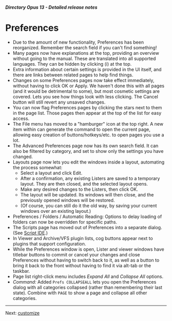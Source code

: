 ##### Directory Opus 13 - Detailed release notes

# Preferences

- Due to the amount of new functionality, Preferences has been reorganized. Remember the search field if you can't find something!
- Many pages now have explanations at the top, providing an overview without going to the manual. These are translated into all supported languages. They can be hidden by clicking (i) at the top.
- Extra information about certain settings is provided in the UI itself, and there are links between related pages to help find things.
- Changes on some Preferences pages now take effect immediately, without having to click OK or Apply. We haven't done this with all pages (and it would be detrimental to some), but most cosmetic settings are covered. Lets you see how things look with less clicking. The Cancel button will still revert any unsaved changes.
- You can now flag Preferences pages by clicking the stars next to them in the page list. Those pages then appear at the top of the list for easy access.
- The File menu has moved to a "hamburger" icon at the top right. A new item within can generate the command to open the current page, allowing easy creation of buttons/hotkeys/etc. to open pages you use a lot.
- The Advanced Preferences page now has its own search field. It can also be filtered by category, and set to show only the settings you have changed.
- Layouts page now lets you edit the windows inside a layout, automating the process somewhat:
  - Select a layout and click Edit.
  - After a confirmation, any existing Listers are saved to a temporary layout. They are then closed, and the selected layout opens.
  - Make any desired changes to the Listers, then click OK.
  - The layout will be updated. Its windows will then close, and the previously opened windows will be restored.
  - (Of course, you can still do it the old way, by saving your current windows over an existing layout.)
- Preferences / Folders / Automatic Reading: Options to delay loading of folders can now be overridden for specific paths.
- The Scripts page has moved out of Preferences into a separate dialog. (See [Script IDE](script_ide.md).)
- In Viewer and Archive/VFS plugin lists, cog buttons appear next to plugins that support configuration.
- While the Preferences window is open, Lister and viewer windows have titlebar buttons to commit or cancel your changes and close Preferences without having to switch back to it, as well as a button to bring it back to the front without having to find it via alt-tab or the taskbar.
- Page list right-click menu includes *Expand All* and *Collapse All* options.
- *Command:* Added `Prefs COLLAPSEALL` lets you open the Preferences dialog with all categories collapsed (rather than remembering their last state). Combine with `PAGE` to show a page and collapse all other categories.

------------------------------------------------------------------------

Next: [customize](/Manual/release_history/opus13_detailed/customize.md)

